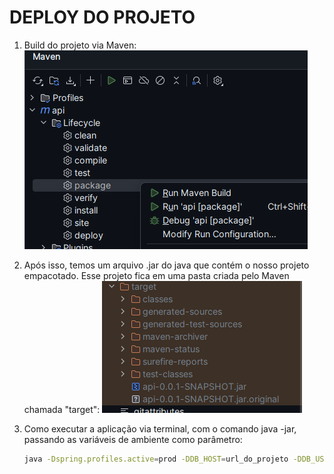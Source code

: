 # DEPLOY DO PROJETO

1. Build do projeto via Maven:
![img.png](../assets/img.png)

2. Após isso, temos um arquivo .jar do java que contém o nosso projeto empacotado. Esse projeto fica em uma pasta criada pelo Maven chamada "target":
![img.png](../assets/img-target.png)

3. Como executar a aplicação via terminal, com o comando java -jar, passando as variáveis de ambiente como parâmetro:
    ```bash
    java -Dspring.profiles.active=prod -DDB_HOST=url_do_projeto -DDB_USER=seu_username -DDB_PASSWORD=sua_senha -jar target/api-0.0.1-SNAPSHOT.jar
    ```